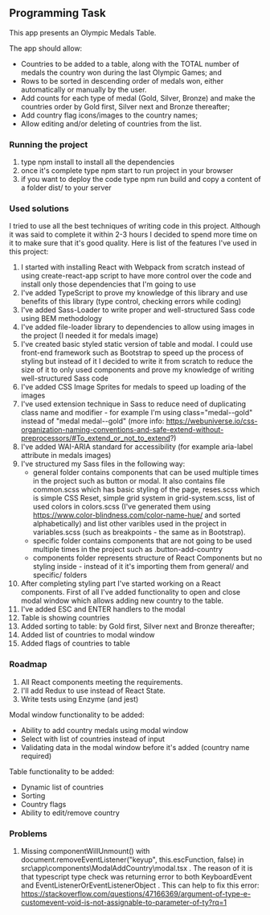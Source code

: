 ## Programming Task

This app presents an Olympic Medals Table.

The app should allow:
 - Countries to be added to a table, along with the TOTAL number of medals the country won during the last Olympic Games; and
 - Rows to be sorted in descending order of medals won, either automatically or manually by the user.
 - Add counts for each type of medal (Gold, Silver, Bronze) and make the countries order by Gold first, Silver next and Bronze thereafter;
- Add country flag icons/images to the country names;
- Allow editing and/or deleting of countries from the list.

### Running the project

1. type npm install to install all the dependencies
2. once it's complete type npm start to run project in your browser
3. if you want to deploy the code type npm run build and copy a content of a folder dist/ to your server

### Used solutions

I tried to use all the best techniques of writing code in this project. Although it was said to complete it within 2-3 hours I decided to spend more time on it to make sure that it's good quality. Here is list of the features I've used in this project:

1. I started with installing React with Webpack from scratch instead of using create-react-app script to have more control over the code and install only those dependencies that I'm going to use
2. I've added TypeScript to prove my knowledge of this library and use benefits of this library (type control, checking errors while coding)
3. I've added Sass-Loader to write proper and well-structured Sass code using BEM methodology
4. I've added file-loader library to dependencies to allow using images in the project (I needed it for medals image)
5. I've created basic styled static version of table and modal. I could use front-end framework such as Bootstrap to speed up the process of styling but instead of it I decided to write it from scratch to reduce the size of it to only used components and prove my knowledge of writing well-structured Sass code
6. I've added CSS Image Sprites for medals to speed up loading of the images
7. I've used extension technique in Sass to reduce need of duplicating class name and modifier - for example I'm using class="medal--gold" instead of "medal medal--gold" (more info: https://webuniverse.io/css-organization-naming-conventions-and-safe-extend-without-preprocessors/#To_extend_or_not_to_extend?)
8. I've added WAI-ARIA standard for accessibility (for example aria-label attribute in medals images)
9. I've structured my Sass files in the following way:
   * general folder contains components that can be used multiple times in the project such as button or modal. It also contains file common.scss which has basic styling of the page, reses.scss which is simple CSS Reset, simple grid system in grid-system.scss, list of used colors in colors.scss (I've generated them using https://www.color-blindness.com/color-name-hue/ and sorted alphabetically) and list other varibles used in the project in variables.scss (such as breakpoints - the same as in Bootstrap).
   * specific folder contains components that are not going to be used multiple times in the project such as .button-add-country
   * components folder represents structure of React Components but no styling inside - instead of it it's importing them from general/ and specific/ folders
10. After completing styling part I've started working on a React components. First of all I've added functionality to open and close modal window which allows adding new country to the table.
11. I've added ESC and ENTER handlers to the modal
12. Table is showing countries
13. Added sorting to table: by Gold first, Silver next and Bronze thereafter;
14. Added list of countries to modal window
15. Added flags of countries to table

### Roadmap
1. All React components meeting the requirements.
2. I'll add Redux to use instead of React State.
3. Write tests using Enzyme (and jest)

Modal window functionality to be added:
   * Ability to add country medals using modal window
   * Select with list of countries instead of input
   * Validating data in the modal window before it's added (country name required)

Table functionality to be added:
  * Dynamic list of countries
  * Sorting
  * Country flags
  * Ability to edit/remove country

### Problems
1. Missing componentWillUnmount() with document.removeEventListener("keyup", this.escFunction, false) in src\app\components\ModalAddCountry\modal.tsx . The reason of it is that typescript type check was returning error to both KeyboardEvent and EventListenerOrEventListenerObject . This can help to fix this error: https://stackoverflow.com/questions/47166369/argument-of-type-e-customevent-void-is-not-assignable-to-parameter-of-ty?rq=1